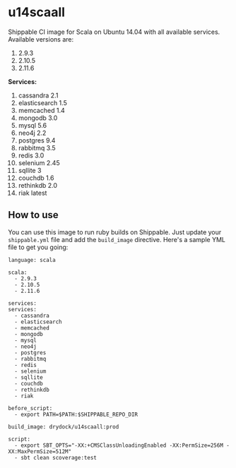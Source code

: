 # u14scaall
Shippable CI image for Scala on Ubuntu 14.04 with all available services. Available versions are:

1. 2.9.3
2. 2.10.5
3. 2.11.6

**Services:**

1. cassandra 2.1
2. elasticsearch 1.5
3. memcached 1.4
4. mongodb 3.0
5. mysql 5.6
6. neo4j 2.2
7. postgres 9.4
8. rabbitmq 3.5
9. redis 3.0
10. selenium 2.45
11. sqllite 3
12. couchdb 1.6
13. rethinkdb 2.0
14. riak latest

## How to use

You can use this image to run ruby builds on Shippable. Just update your `shippable.yml` file and add the `build_image` directive. Here's a sample YML file to get you going:


```
language: scala

scala:
  - 2.9.3
  - 2.10.5
  - 2.11.6

services:
services:
  - cassandra
  - elasticsearch
  - memcached
  - mongodb
  - mysql
  - neo4j
  - postgres
  - rabbitmq
  - redis
  - selenium
  - sqllite
  - couchdb
  - rethinkdb
  - riak 

before_script:
  - export PATH=$PATH:$SHIPPABLE_REPO_DIR

build_image: drydock/u14scaall:prod

script:
  - export SBT_OPTS="-XX:+CMSClassUnloadingEnabled -XX:PermSize=256M -XX:MaxPermSize=512M"
  - sbt clean scoverage:test
```
